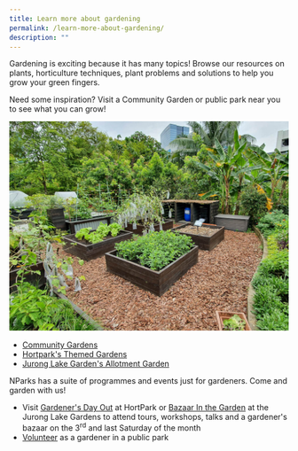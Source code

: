 ```yaml
---
title: Learn more about gardening
permalink: /learn-more-about-gardening/
description: ""
---
```

<p>Gardening is exciting because it has many topics! Browse our resources on plants, horticulture techniques, plant problems and solutions to help you grow your green fingers. </p>
<p>Need some inspiration? Visit a Community Garden or public park near you to see what you can grow!</p>
<img title="Themed Gardens at HortPark. Photo by Jacqueline Chua" src="/images/Garden%20design/HortPark_JacChua%20(3).jpg">
<ul>
	<li><a href="https://staging.dmhtu0pi4p9u7.amplifyapp.com/get-involved/community-gardens/">Community Gardens</a></li>
	<li><a href="https://www.nparks.gov.sg/gardens-parks-and-nature/parks-and-nature-reserves/hortpark/hortpark-themed-gardens">Hortpark's Themed Gardens</a></li>
	<li><a href="https://www.nparks.gov.sg/juronglakegardens/explore-our-gardens/attractions/allotment-gardens">Jurong Lake Garden's Allotment Garden</a>
	</li></ul>
<p>NParks has a suite of programmes and events just for gardeners. Come and garden with us!</p>
	<ul>
	<li> Visit <a href="https://www.nparks.gov.sg/gardens-parks-and-nature/parks-and-nature-reserves/hortpark/gdo-details">Gardener's Day Out</a> at HortPark or <a href="https://www.nparks.gov.sg/juronglakegardens/whats-happening/bazaar-in-the-garden">Bazaar In the Garden</a><a> at the Jurong Lake Gardens to attend tours, workshops, talks and a gardener's bazaar on the 3<sup>rd</sup> and last Saturday of the month</a></li>
	<li><a href="https://www.volunteer.gov.sg/volunteer/agencies/agency_details?code=NParks">Volunteer</a> as a gardener in a public park</li>
</ul>